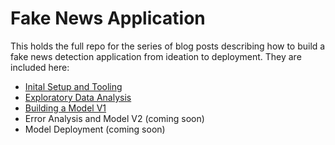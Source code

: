 # Fake News Application

This holds the full repo for the series of blog posts describing how to build a fake news detection application from ideation to deployment. They are included here:
- [Inital Setup and Tooling](https://www.mihaileric.com/posts/setting-up-a-machine-learning-project/)
- [Exploratory Data Analysis](https://www.mihaileric.com/posts/performing-exploratory-data-analysis/)
- [Building a Model V1](https://www.mihaileric.com/posts/machine-learning-project-model-v1/)
- Error Analysis and Model V2 (coming soon)
- Model Deployment (coming soon)
